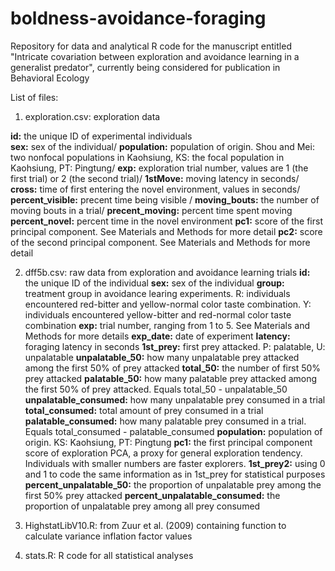 # boldness-avoidance-foraging
Repository for data and analytical R code for the manuscript entitled "Intricate covariation between exploration and avoidance learning in a generalist predator", currently being considered for publication in Behavioral Ecology  

List of files:

1. exploration.csv: exploration data

**id:** the unique ID of experimental individuals  
**sex:** sex of the individual/
**population:** population of origin. Shou and Mei: two nonfocal populations in Kaohsiung, KS: the focal population in Kaohsiung, PT: Pingtung/
**exp:** exploration trial number, values are 1 (the first trial) or 2 (the second trial)/
**1stMove:** moving latency in seconds/
**cross:** time of first entering the novel environment, values in seconds/
**percent_visible:** precent time being visible /
**moving_bouts:** the number of moving bouts in a trial/
**precent_moving:** percent time spent moving
**percent_novel:** percent time in the novel environment
**pc1:** score of the first principal component. See Materials and Methods for more detail
**pc2:** score of the second principal component. See Materials and Methods for more detail
 
2. dff5b.csv: raw data from exploration and avoidance learning trials
**id:** the unique ID of the individual
  **sex:** sex of the individual
  **group:** treatment group in avoidance learing experiments. R: individuals encountered red-bitter and yellow-normal color taste combination. Y:   
             individuals encountered yellow-bitter and red-normal color taste combination
  **exp:** trial number, ranging from 1 to 5. See Materials and Methods for more details
  **exp_date:** date of experiment
  **latency:** foraging latency in seconds
  **1st_prey:** first prey attacked. P: palatable, U: unpalatable
  **unpalatable_50:** how many unpalatable prey attacked among the first 50% of prey attacked
  **total_50:** the number of first 50% prey attacked
  **palatable_50:** how many palatable prey attacked among the first 50% of prey attacked. Equals total_50 - unpalatable_50
  **unpalatable_consumed:** how many unpalatable prey consumed in a trial
  **total_consumed:** total amount of prey consumed in a trial
  **palatable_consumed:** how many palatable prey consumed in a trial. Equals total_consumed - palatable_consumed
  **population:** population of origin. KS: Kaohsiung, PT: Pingtung
  **pc1:** the first principal component score of exploration PCA, a proxy for general exploration tendency. Individuals with smaller numbers are faster              explorers. 
  **1st_prey2:** using 0 and 1 to code the same information as in 1st_prey for statistical purposes
  **percent_unpalatable_50:** the proportion of unpalatable prey among the first 50% prey attacked
  **percent_unpalatable_consumed:** the proportion of unpalatable prey among all prey consumed

3. HighstatLibV10.R: from Zuur et al. (2009) containing function to calculate variance inflation factor values
4. stats.R: R code for all statistical analyses 
